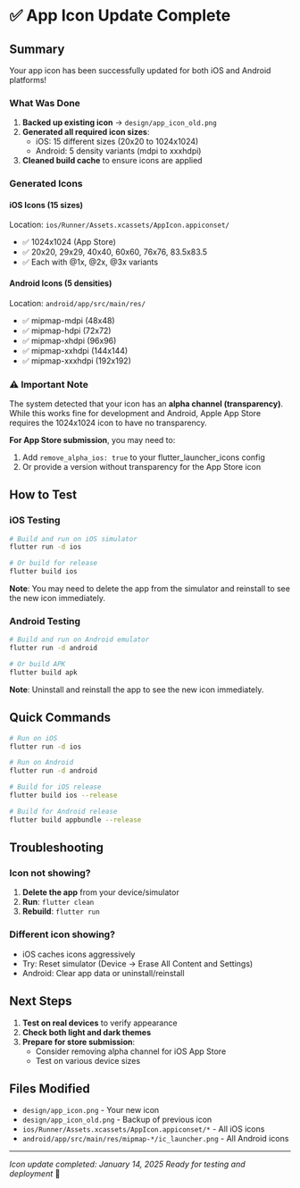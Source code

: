 # ✅ App Icon Update Complete

## Summary
Your app icon has been successfully updated for both iOS and Android platforms!

### What Was Done

1. **Backed up existing icon** → `design/app_icon_old.png`
2. **Generated all required icon sizes**:
   - iOS: 15 different sizes (20x20 to 1024x1024)
   - Android: 5 density variants (mdpi to xxxhdpi)
3. **Cleaned build cache** to ensure icons are applied

### Generated Icons

#### iOS Icons (15 sizes)
Location: `ios/Runner/Assets.xcassets/AppIcon.appiconset/`
- ✅ 1024x1024 (App Store)
- ✅ 20x20, 29x29, 40x40, 60x60, 76x76, 83.5x83.5
- ✅ Each with @1x, @2x, @3x variants

#### Android Icons (5 densities)
Location: `android/app/src/main/res/`
- ✅ mipmap-mdpi (48x48)
- ✅ mipmap-hdpi (72x72)
- ✅ mipmap-xhdpi (96x96)
- ✅ mipmap-xxhdpi (144x144)
- ✅ mipmap-xxxhdpi (192x192)

### ⚠️ Important Note
The system detected that your icon has an **alpha channel (transparency)**. While this works fine for development and Android, Apple App Store requires the 1024x1024 icon to have no transparency.

**For App Store submission**, you may need to:
1. Add `remove_alpha_ios: true` to your flutter_launcher_icons config
2. Or provide a version without transparency for the App Store icon

## How to Test

### iOS Testing
```bash
# Build and run on iOS simulator
flutter run -d ios

# Or build for release
flutter build ios
```

**Note**: You may need to delete the app from the simulator and reinstall to see the new icon immediately.

### Android Testing
```bash
# Build and run on Android emulator
flutter run -d android

# Or build APK
flutter build apk
```

**Note**: Uninstall and reinstall the app to see the new icon immediately.

## Quick Commands

```bash
# Run on iOS
flutter run -d ios

# Run on Android
flutter run -d android

# Build for iOS release
flutter build ios --release

# Build for Android release
flutter build appbundle --release
```

## Troubleshooting

### Icon not showing?
1. **Delete the app** from your device/simulator
2. **Run**: `flutter clean`
3. **Rebuild**: `flutter run`

### Different icon showing?
- iOS caches icons aggressively
- Try: Reset simulator (Device → Erase All Content and Settings)
- Android: Clear app data or uninstall/reinstall

## Next Steps

1. **Test on real devices** to verify appearance
2. **Check both light and dark themes**
3. **Prepare for store submission**:
   - Consider removing alpha channel for iOS App Store
   - Test on various device sizes

## Files Modified

- `design/app_icon.png` - Your new icon
- `design/app_icon_old.png` - Backup of previous icon
- `ios/Runner/Assets.xcassets/AppIcon.appiconset/*` - All iOS icons
- `android/app/src/main/res/mipmap-*/ic_launcher.png` - All Android icons

---

*Icon update completed: January 14, 2025*
*Ready for testing and deployment* 🚀
